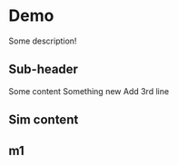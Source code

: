 # Demo

Some description!


## Sub-header

Some content
Something new
Add 3rd line

## Sim content
## m1
